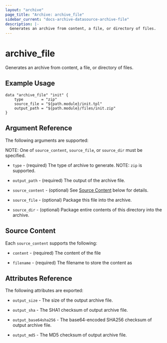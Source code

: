 ```yaml
---
layout: "archive"
page_title: "Archive: archive_file"
sidebar_current: "docs-archive-datasource-archive-file"
description: |-
  Generates an archive from content, a file, or directory of files.
---
```


# archive\_file

Generates an archive from content, a file, or directory of files.

## Example Usage

```
data "archive_file" "init" {
    type        = "zip"
    source_file = "${path.module}/init.tpl"
    output_path = "${path.module}/files/init.zip"
}
```

## Argument Reference

The following arguments are supported:

NOTE: One of `source_content`, `source_file`, or `source_dir` must be specified.

* `type` - (required) The type of archive to generate.
  NOTE: `zip` is supported.

* `output_path` - (required) The output of the archive file.

* `source_content` - (optional) See [Source Content](#source-content) below for details.

* `source_file` - (optional) Package this file into the archive.

* `source_dir` - (optional) Package entire contents of this directory into the archive.

## Source Content

Each `source_content` supports the following:

* `content` - (required) The content of the file

* `filename` - (required) The filename to store the content as


## Attributes Reference

The following attributes are exported:

* `output_size` - The size of the output archive file.

* `output_sha` - The SHA1 checksum of output archive file.

* `output_base64sha256` - The base64-encoded SHA256 checksum of output archive file.

* `output_md5` - The MD5 checksum of output archive file.
